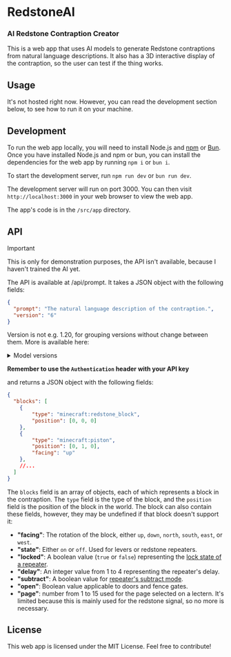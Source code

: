 # RedstoneAI

### AI Redstone Contraption Creator

This is a web app that uses AI models to generate Redstone contraptions from natural language descriptions. It also has a 3D interactive display of the contraption, so the user can test if the thing works.

## Usage

It's not hosted right now. However, you can read the development section below, to see how to run it on your machine.

<!-- To use the web app, simply run `bun run dev` or `npm run dev` and visit `http://localhost:3000` in your web browser. You can then enter a natural language description of the contraption you want to create in the text box and click the "Generate" button. The app will then generate the contraption and display it in the 3D interactive display. You can then test if the contraption works by moving the blocks around and interacting with them. -->

## Development

To run the web app locally, you will need to install Node.js and [npm](https://npmjs.com) or [Bun](https://bun.sh). Once you have installed Node.js and npm or bun, you can install the dependencies for the web app by running `npm i` or `bun i`.

To start the development server, run `npm run dev` or `bun run dev`.

The development server will run on port 3000. You can then visit `http://localhost:3000` in your web browser to view the web app.

The app's code is in the `/src/app` directory.


## API

> [!IMPORTANT]
> This is only for demonstration purposes, the API isn't available, because I haven't trained the AI yet.

The API is available at /api/prompt. It takes a JSON object with the following fields:

```json
{
  "prompt": "The natural language description of the contraption.",
  "version": "6"
}
```

Version is not e.g. 1.20, for grouping versions without change between them. More is available here:

<details>

<summary>Model versions</summary>

> [!NOTE]
> This is WIP

| Model Version | Minecraft Version |
| --- | --- |
| x | 1.x |

<!-- TODO -->

</details>

**Remember to use the `Authentication` header with your API key**

and returns a JSON object with the following fields:

```json
{
  "blocks": [
    {
        "type": "minecraft:redstone_block",
        "position": [0, 0, 0]
    },
    {
        "type": "minecraft:piston",
        "position": [0, 1, 0],
        "facing": "up"
    },
    //...
  ]
}
```

The `blocks` field is an array of objects, each of which represents a block in the contraption. The `type` field is the type of the block, and the `position` field is the position of the block in the world. The block can also contain these fields, however, they may be undefined if that block doesn't support it:
- **"facing"**: The rotation of the block, either `up`, `down`, `north`, `south`, `east`, or `west`.
- **"state"**: Either `on` or `off`. Used for levers or redstone repeaters.
- **"locked"**: A boolean value (`true` or `false`) representing the [lock state of a repeater](https://minecraft.wiki/w/Redstone_Repeater#Signal_locking).
- **"delay"**: An integer value from 1 to 4 representing the repeater's delay.
- **"subtract"**: A boolean value for [repeater's subtract mode](https://minecraft.wiki/w/Redstone_Comparator#Subtract_signal_strength).
- **"open"**: Boolean value applicable to doors and fence gates.
- **"page"**: number from 1 to 15 used for the page selected on a lectern. It's limited because this is mainly used for the redstone signal, so no more is necessary.


## License

This web app is licensed under the MIT License. Feel free to contribute!
